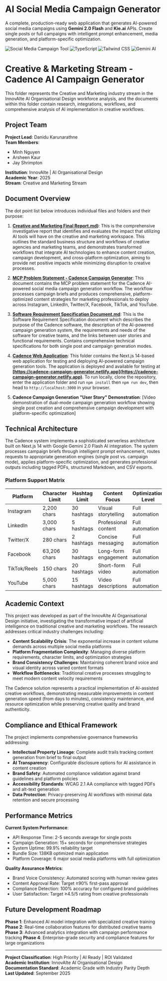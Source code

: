 
#  AI Social Media Campaign Generator

A complete, production-ready web application that generates AI-powered social media campaigns using **Gemini 2.0 Flash** and **Kie.ai** APIs. Create single posts or full campaigns with intelligent prompt enhancement, media generation, and platform-specific optimization.

![Social Media Campaign Tool](https://img.shields.io/badge/Next.js-14+-black?style=for-the-badge&logo=next.js)
![TypeScript](https://img.shields.io/badge/TypeScript-5+-blue?style=for-the-badge&logo=typescript)
![Tailwind CSS](https://img.shields.io/badge/Tailwind_CSS-3+-38B2AC?style=for-the-badge&logo=tailwind-css)
![Gemini AI](https://img.shields.io/badge/Gemini_2.0_Flash-AI-orange?style=for-the-badge)


# Creative & Marketing Stream - Cadence AI Campaign Generator

This folder represents the Creative and Marketing industry stream in the InnovAIte AI Organisational Design workforce analysis, and the documents within this folder contain research, integrations, workflows, and comprehensive analysis of AI implementation in creative workflows.

## Project Team

**Project Lead**: Danidu Karunarathne  
**Team Members**: 
- Minh Nguyen
- Arsheen Kaur  
- Jay Shrimpton

**Institution**: InnovAIte | AI Organisational Design  
**Academic Year**: 2025  
**Stream**: Creative and Marketing Stream

## Document Overview

The dot point list below introduces individual files and folders and their purpose:

1. **[Creative and Marketing Final Report.md](https://github.com/the42wanderer/cadence-ai-campaign-generator/blob/main/Final_Report_Creative_Formatted.pdf))**: This is the comprehensive investigative report that identifies and evaluates the impact that utilizing AI tools will have on the creative and marketing workspace. This outlines the standard business structure and workflows of creative agencies and marketing teams, and demonstrates transformed workflows that integrate AI technologies to enhance content creation, campaign development, and cross-platform optimization, aiming to provide net positive impacts while minimizing disruption to creative processes.

2. **[MCP Problem Statement - Cadence Campaign Generator](https://github.com/the42wanderer/cadence-ai-campaign-generator/blob/main/MCP_Problem_Cadence_Formatted.pdf)**: This document contains the MCP problem statement for the Cadence AI-powered social media campaign generation workflow. The workflow processes campaign briefs and produces comprehensive, platform-optimized content strategies for marketing professionals to deploy across Instagram, LinkedIn, Twitter/X, Facebook, TikTok, and YouTube.

3. **[Software Requirement Specification Document.md](https://github.com/the42wanderer/cadence-ai-campaign-generator/blob/main/Software_Requirements_Specification_(SRS).pdf)**: This is the Software Requirement Specification document which describes the purpose of the Cadence software, the description of the AI-powered campaign generation system, the requirements and needs of the software for creative teams, and the links between user stories and functional requirements. Contains comprehensive technical specifications for both single post and campaign generation modes.

4. **[Cadence Web Application](https://github.com/the42wanderer/cadence-ai-campaign-generator/tree/main/app)**: This folder contains the Next.js 14-based web application for testing and deploying AI-powered campaign generation tools. The application is deployed and available for testing at **[https://cadence-campaign-generator.netlify.app](https://cadence-campaign-generator.netlify.app)**. To run locally, clone the repository, enter the application folder and run `npm install` then `npm run dev`, then head to `http://localhost:3000` in your browser.

5. **Cadence Campaign Generation "User Story" Demonstration**: [Video demonstration of dual-mode campaign generation workflow showing single post creation and comprehensive campaign development with platform-specific optimization]


## Technical Architecture

The Cadence system implements a sophisticated serverless architecture built on Next.js 14 with Google Gemini 2.0 Flash AI integration. The system processes campaign briefs through intelligent prompt enhancement, routes requests to appropriate generation engines (single post vs. campaign mode), applies platform-specific optimization, and generates professional outputs including tagged PDFs, structured Markdown, and CSV exports.

### Platform Support Matrix

| Platform | Character Limit | Hashtag Limit | Content Focus | Optimization Level |
|----------|----------------|---------------|---------------|-------------------|
| Instagram | 2,200 chars | 30 hashtags | Visual storytelling | Full automation |
| LinkedIn | 3,000 chars | 5 hashtags | Professional content | Full automation |
| Twitter/X | 280 chars | 2 hashtags | Concise messaging | Full automation |
| Facebook | 63,206 chars | 30 hashtags | Long-form engagement | Full automation |
| TikTok/Reels | 150 chars | 20 hashtags | Short-form video | Full automation |
| YouTube | 5,000 chars | 15 hashtags | Video descriptions | Full automation |

## Academic Context

This project was developed as part of the InnovAIte AI Organisational Design initiative, investigating the transformative impact of artificial intelligence on traditional creative and marketing workflows. The research addresses critical industry challenges including:

- **Content Scalability Crisis**: The exponential increase in content volume demands across multiple social media platforms
- **Platform Fragmentation Complexity**: Managing diverse platform requirements, character limits, and optimization strategies
- **Brand Consistency Challenges**: Maintaining coherent brand voice and visual identity across varied content formats
- **Workflow Bottlenecks**: Traditional creative processes struggling to meet modern content velocity requirements

The Cadence solution represents a practical implementation of AI-assisted creative workflows, demonstrating measurable improvements in content generation speed (from days to minutes), consistency maintenance, and resource optimization while preserving creative quality and brand authenticity.

## Compliance and Ethical Framework

The project implements comprehensive governance frameworks addressing:

- **Intellectual Property Lineage**: Complete audit trails tracking content generation from brief to final output
- **AI Transparency**: Configurable disclosure options for AI assistance in content creation
- **Brand Safety**: Automated compliance validation against brand guidelines and platform policies  
- **Accessibility Standards**: WCAG 2.1 AA compliance with tagged PDFs and alt-text generation
- **Data Protection**: Privacy-preserving AI workflows with minimal data retention and secure processing

## Performance Metrics

**Current System Performance**:
- API Response Time: 2-5 seconds average for single posts
- Campaign Generation: 15+ seconds for comprehensive strategies  
- System Uptime: 99.9% reliability target
- Bundle Size: 138KB optimized main application
- Platform Coverage: 6 major social media platforms with full optimization

**Quality Assurance Metrics**:
- Brand Voice Consistency: Automated scoring with human review gates
- Content Approval Rate: Target ≥90% first-pass approval
- Compliance Detection: 100% accuracy for configured brand guidelines
- User Satisfaction: Target ≥4.5/5 rating from creative professionals

## Future Development Roadmap

**Phase 1**: Enhanced AI model integration with specialized creative training
**Phase 2**: Real-time collaboration features for distributed creative teams  
**Phase 3**: Advanced analytics integration with campaign performance tracking
**Phase 4**: Enterprise-grade security and compliance features for large organizations

---

**Project Classification**: High Priority | AI Ready | ROI Validated  
**Academic Institution**: InnovAIte AI Organisational Design  
**Documentation Standard**: Academic Grade with Industry Parity Depth  
**Last Updated**: September 2025










